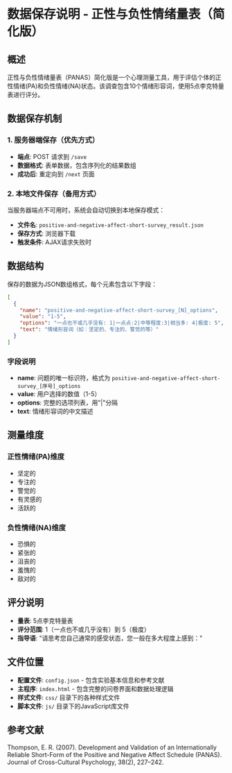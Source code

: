 # 数据保存说明 - 正性与负性情绪量表（简化版）

## 概述
正性与负性情绪量表（PANAS）简化版是一个心理测量工具，用于评估个体的正性情绪(PA)和负性情绪(NA)状态。该调查包含10个情绪形容词，使用5点李克特量表进行评分。

## 数据保存机制

### 1. 服务器端保存（优先方式）
- **端点**: POST 请求到 `/save`
- **数据格式**: 表单数据，包含序列化的结果数组
- **成功后**: 重定向到 `/next` 页面

### 2. 本地文件保存（备用方式）
当服务器端点不可用时，系统会自动切换到本地保存模式：
- **文件名**: `positive-and-negative-affect-short-survey_result.json`
- **保存方式**: 浏览器下载
- **触发条件**: AJAX请求失败时

## 数据结构

保存的数据为JSON数组格式，每个元素包含以下字段：

```json
[
  {
    "name": "positive-and-negative-affect-short-survey_[N]_options",
    "value": "1-5",
    "options": "一点也不或几乎没有: 1|一点点:2|中等程度:3|相当多: 4|极度: 5",
    "text": "情绪形容词（如：坚定的、专注的、警觉的等）"
  }
]
```

### 字段说明
- **name**: 问题的唯一标识符，格式为 `positive-and-negative-affect-short-survey_[序号]_options`
- **value**: 用户选择的数值（1-5）
- **options**: 完整的选项列表，用"|"分隔
- **text**: 情绪形容词的中文描述

## 测量维度

### 正性情绪(PA)维度
- 坚定的
- 专注的  
- 警觉的
- 有灵感的
- 活跃的

### 负性情绪(NA)维度
- 恐惧的
- 紧张的
- 沮丧的
- 羞愧的
- 敌对的

## 评分说明
- **量表**: 5点李克特量表
- **评分范围**: 1（一点也不或几乎没有）到 5（极度）
- **指导语**: "请思考您自己通常的感受状态，您一般在多大程度上感到："

## 文件位置
- **配置文件**: `config.json` - 包含实验基本信息和参考文献
- **主程序**: `index.html` - 包含完整的问卷界面和数据处理逻辑
- **样式文件**: `css/` 目录下的各种样式文件
- **脚本文件**: `js/` 目录下的JavaScript库文件

## 参考文献
Thompson, E. R. (2007). Development and Validation of an Internationally Reliable Short-Form of the Positive and Negative Affect Schedule (PANAS). Journal of Cross-Cultural Psychology, 38(2), 227–242.
